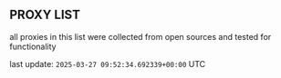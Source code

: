 ## PROXY LIST

all proxies in this list were collected from open sources and tested for functionality

last update: `2025-03-27 09:52:34.692339+00:00` UTC